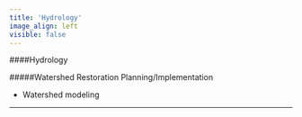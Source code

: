 ```yaml
---
title: 'Hydrology'
image_align: left
visible: false
---
```

####Hydrology

#####Watershed Restoration Planning/Implementation
* Watershed modeling

---